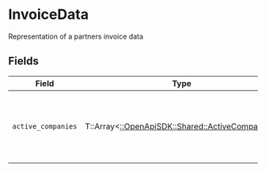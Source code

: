 # InvoiceData

Representation of a partners invoice data


## Fields

| Field                                                                                     | Type                                                                                      | Required                                                                                  | Description                                                                               |
| ----------------------------------------------------------------------------------------- | ----------------------------------------------------------------------------------------- | ----------------------------------------------------------------------------------------- | ----------------------------------------------------------------------------------------- |
| `active_companies`                                                                        | T::Array<[::OpenApiSDK::Shared::ActiveCompanies](../../models/shared/activecompanies.md)> | :heavy_minus_sign:                                                                        | The list of companies that are active within the invoice period                           |